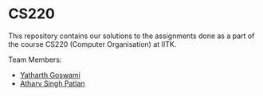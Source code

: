 # CS220

This repository contains our solutions to the assignments done as a part of the course CS220 (Computer Organisation) at IITK.

Team Members:
* [Yatharth Goswami](https://github.com/yatharth0610)
* [Atharv Singh Patlan](https://github.com/AthaSSiN)
